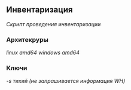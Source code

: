 ## Инвентаризация
_Скрипт проведения инвентаризации_
### Архитекруры
_linux amd64
windows amd64_
### Ключи
_-s тихий (не запрашивается информация WH)_